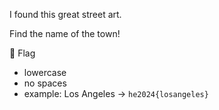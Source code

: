 I found this great street art.

Find the name of the town!

🚩 Flag
- lowercase
- no spaces
- example: Los Angeles -> `he2024{losangeles}`
